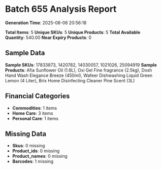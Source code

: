 # Batch 655 Analysis Report

**Generation Time**: 2025-08-06 20:56:18

**Total Items**: 5
**Unique SKUs**: 5
**Unique Products**: 5
**Total Available Quantity**: 540.00
**Near Expiry Products**: 0

## Sample Data
**Sample SKUs**: 17833873, 1420782, 14030057, 1021026, 25094919
**Sample Products**: Afia Sunflower Oil (1.6L), Oxi Gel Fine fragrance (2.5kg), Dosh Hand Wash Elegance Breeze (450ml), Wafeer Dishwashing Liquid Green Lemon (4 Liter), Brix Home Disinfecting Cleaner Pine Scent (3L)

## Financial Categories
- **Commodities**: 1 items
- **Home Care**: 3 items
- **Personal Care**: 1 items

## Missing Data
- **Skus**: 0 missing
- **Product_ids**: 0 missing
- **Product_names**: 0 missing
- **Barcodes**: 1 missing
